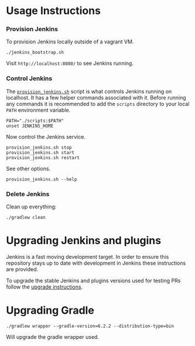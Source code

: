# Usage Instructions

### Provision Jenkins

To provision Jenkins locally outside of a vagrant VM.

    ./jenkins_bootstrap.sh

Visit `http://localhost:8080/` to see Jenkins running.

### Control Jenkins

The [`provision_jenkins.sh`](scripts/provision_jenkins.sh) script is what
controls Jenkins running on localhost.  It has a few helper commands associated
with it.  Before running any commands it is recommended to add the `scripts`
directory to your local `PATH` environment variable.

    PATH="./scripts:$PATH"
    unset JENKINS_HOME

Now control the Jenkins service.

    provision_jenkins.sh stop
    provision_jenkins.sh start
    provision_jenkins.sh restart


See other options.

    provision_jenkins.sh --help

### Delete Jenkins

Clean up everything:

    ./gradlew clean

# Upgrading Jenkins and plugins

Jenkins is a fast moving development target.  In order to ensure this repository
stays up to date with development in Jenkins these instructions are provided.

To upgrade the stable Jenkins and plugins versions used for testing PRs follow
the [upgrade instructions](scripts/upgrade/README.md).

# Upgrading Gradle

    ./gradlew wrapper --gradle-version=6.2.2 --distribution-type=bin

Will upgrade the gradle wrapper used.
